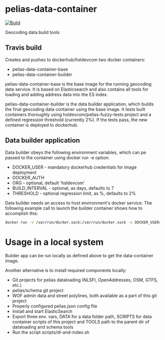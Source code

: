 # pelias-data-container

[![Build](https://api.travis-ci.org/HSLdevcom/pelias-data-container.svg?branch=master)](https://travis-ci.org/HSLdevcom/pelias-data-container)

Geocoding data build tools

## Travis build

Creates and pushes to dockerhub/hsldevcom two docker containers:

- pelias-data-container-base
- pelias-data-container-builder

pelias-data-container-base is the base image for the running geocoding data service. It is based on Elasticsearch and also
contains all tools for loading and adding address data into the ES index.

pelias-data-container-builder is the data builder application, which builds the final geocoding data container using the base image.
It tests built containers thoroughly using hsldevcom/pelias-fuzzy-tests project and a defined regression threshold (currently 2%).
If the tests pass, the new container is deployed to dockerhub.


## Data builder application

Data builder obeys the following environment variables, which can pe passed to the container using docker run -e option:

 * DOCKER_USER - mandatory dockerhub credentials for image deployment
 * DOCKER_AUTH
 * ORG - optional, default 'hsldevcom'
 * BUILD_INTERVAL - optional, as days, defaults to 7
 * THRESHOLD - optional regression limit, as %, defaults to 2%

Data builder needs an access to host environment's docker service. The following example call to launch the builder container
shows how to accomplish this:

```bash
docker run -v /var/run/docker.sock:/var/run/docker.sock -e DOCKER_USER=hsldevcom -e DOCKER_AUTH=<secret> hsldevcom/pelias-data-container-builder
```

# Usage in a local system

Builder app can be run locally as defined above to get the data-container image.

Another alternative is to install required components locally:
- Git projects for pelias dataloading (NLSFI, OpenAddresses, OSM, GTFS, etc.)
- pelias/schema git project
- WOF admin data and street polylines, both available as a part of this git project
- Properly configured pelias.json config file
- Install and start ElasticSearch
- Export three env. vars, DATA for a data folder path, SCRIPTS for data container scripts of this project
and TOOLS path to the parent dir of dataloading and schema tools
- Run the script scripts/dl-and-index.sh
